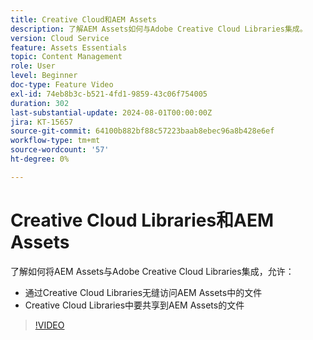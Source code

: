 ```yaml
---
title: Creative Cloud和AEM Assets
description: 了解AEM Assets如何与Adobe Creative Cloud Libraries集成。
version: Cloud Service
feature: Assets Essentials
topic: Content Management
role: User
level: Beginner
doc-type: Feature Video
exl-id: 74eb8b3c-b521-4fd1-9859-43c06f754005
duration: 302
last-substantial-update: 2024-08-01T00:00:00Z
jira: KT-15657
source-git-commit: 64100b882bf88c57223baab8ebec96a8b428e6ef
workflow-type: tm+mt
source-wordcount: '57'
ht-degree: 0%

---
```



# Creative Cloud Libraries和AEM Assets

了解如何将AEM Assets与Adobe Creative Cloud Libraries集成，允许：

+ 通过Creative Cloud Libraries无缝访问AEM Assets中的文件
+ Creative Cloud Libraries中要共享到AEM Assets的文件

>[!VIDEO](https://video.tv.adobe.com/v/3432401?quality=12&learn=on)

